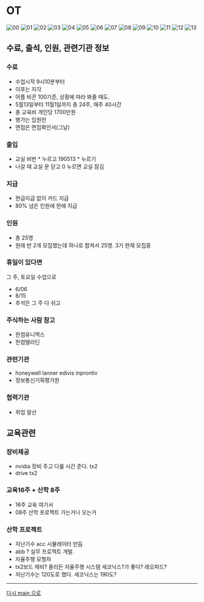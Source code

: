 # OT

![00](./OT/source/OT20190513_0.jpg)
![01](./OT/source/OT20190513_01.jpg)
![02](./OT/source/OT20190513_02.jpg)
![03](./OT/source/OT20190513_03.jpg)
![04](./OT/source/OT20190513_04.jpg)
![05](./OT/source/OT20190513_05.jpg)
![06](./OT/source/OT20190513_06.jpg)
![07](./OT/source/OT20190513_07.jpg)
![08](./OT/source/OT20190513_08.jpg)
![09](./OT/source/OT20190513_09.jpg)
![10](./OT/source/OT20190513_10.jpg)
![11](./OT/source/OT20190513_11.jpg)
![12](./OT/source/OT20190513_12.jpg)
![13](./OT/source/OT20190513_13.jpg)


## 수료, 출석, 인원, 관련기관 정보
### 수료
* 수업시작 9시10분부터
* 이후는 지각
* 어플 비콘 100기준, 상황에 따라 봐줄 때도.
* 5월13일부터 11월1일까지 총 24주, 매주 40시간
* 총 교육비 개인당 1700만원
* 병가는 입원만
* 면접은 면접확인서(그날)

### 출입
* 교실 비번 \* 누르고 190513 \* 누르기
* 나갈 때 교실 문 닫고 0 누르면 교실 잠김

### 지급
* 현급지급 없이 카드 지급
* 80% 넘은 인원에 한에 지급


### 인원
* 총 25명
* 원래 반 2개 모집했는데 하나로 합쳐서 25명. 3기 현재 모집중


### 휴일이 있다면
그 주, 토요일 수업으로
* 6/06
* 8/15
* 추석은 그 주 다 쉬고


### 주식하는 사람 참고
* 한컴유니맥스
* 한컴텔라딘


### 관련기관
* honeywell lanner edivis inprontiv
* 정보통신기획평가원

### 협력기관
* 취업 알선


## 교육관련
### 장비제공
* nvidia 장비 주고 다룰 시간 준다. tx2
* drive tx2


### 교육16주 + 산학 8주
* 16주 교육 여기서
* 08주 산학 프로젝트 가는거나 오는거


### 산학 프로젝트
* 지난기수 acc 시뮬레이터 만듬
* abb ? 실무 프로젝트 개발.
* 자율주행 모형차 
* tx2보드 제비? 올리든 자율주행 시스템  세코닉스?가 좋다? 레오파드?
* 지난기수는 120도로 했다. 세코닉스는 190도?


---

[다시 main 으로](../README.md)
